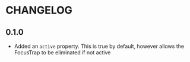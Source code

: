 # CHANGELOG

## 0.1.0

- Added an `active` property. This is true by default, however allows
  the FocusTrap to be eliminated if not active
